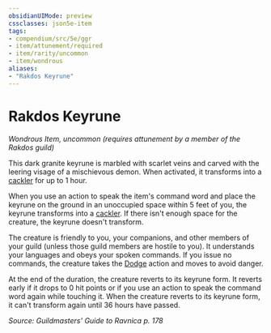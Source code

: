 ```yaml
---
obsidianUIMode: preview
cssclasses: json5e-item
tags:
- compendium/src/5e/ggr
- item/attunement/required
- item/rarity/uncommon
- item/wondrous
aliases: 
- "Rakdos Keyrune"
---
```

# Rakdos Keyrune
*Wondrous Item, uncommon (requires attunement by a member of the Rakdos guild)*  


This dark granite keyrune is marbled with scarlet veins and carved with the leering visage of a mischievous demon. When activated, it transforms into a [cackler](/compendium/bestiary/fiend/cackler-ggr.md) for up to 1 hour.

When you use an action to speak the item's command word and place the keyrune on the ground in an unoccupied space within 5 feet of you, the keyrune transforms into a [cackler](/compendium/bestiary/fiend/cackler-ggr.md). If there isn't enough space for the creature, the keyrune doesn't transform.

The creature is friendly to you, your companions, and other members of your guild (unless those guild members are hostile to you). It understands your languages and obeys your spoken commands. If you issue no commands, the creature takes the [Dodge](/compendium/rules/actions.md#Dodge) action and moves to avoid danger.

At the end of the duration, the creature reverts to its keyrune form. It reverts early if it drops to 0 hit points or if you use an action to speak the command word again while touching it. When the creature reverts to its keyrune form, it can't transform again until 36 hours have passed.

*Source: Guildmasters' Guide to Ravnica p. 178*